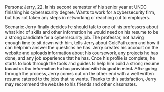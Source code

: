Persona: Jerry, 22. In his second semester of his senior year at UNCC finishing his cybersecurity degree. Wants to work for a cybersecurity firm, but has not taken any steps in networking or reaching out to employers.

Scenario: Jerry finally decides he should talk to one of his professors about what kind of skills and other information he would need on his resume to be a strong candidate for a cybersecurity job. The professor, not having enough time to sit down with him, tells Jerry about GoldPath.com and how it can help him answer the questions he has. Jerry creates his account on the website and uploads information about his coursework, any projects he has done, and any job experience that he has.  Once his profile is complete, he starts to look through the tools and guides to help him build a strong resume based on the information he has provided with his goal in mind. 
After going through the process, Jerry comes out on the other end with a well written resume catered to the jobs that he wants. Thanks to this satisfaction, Jerry may recommend the website to his friends and other classmates.
